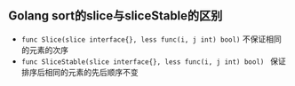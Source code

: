 ## Golang sort的slice与sliceStable的区别
- ```func Slice(slice interface{}, less func(i, j int) bool)``` 不保证相同的元素的次序
- ```func SliceStable(slice interface{}, less func(i, j int) bool) ``` 保证排序后相同的元素的先后顺序不变